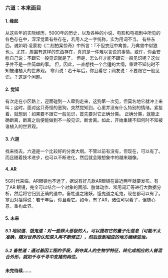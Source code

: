 ### 六道：本来面目

#### 1. 缘起
从这些年的实际经历，5000年的历史，以及各种的小说、电影和电视剧中所见的各色存在中，深深觉着有些存在，若用人之一字统称，实为用词不当。
有些东西，诚如明·凌蒙初《二刻拍案惊奇》中所言：『不但衣冠中禽兽，乃禽兽中豺狼也』。尤其，周围有这样的东西存在，真的是一件难以言说的事情。或许，你会安慰自己说：不跟它一般见识就是了。
但是，怎么样才能不跟它一般见识呢？这似乎并不是一件简单的事。
但，因此，一直想找一个合适的大纲，重建不知何时不知被谁植入的世界观。
寒山说：若干年后，你且看它；网友说：不要跟它一般见识。？这是个问题。

#### 2. 觉知
有次走在小区路上，迎面碰到一人牵狗走来，这狗第一次见，但莫名地它就冲上来叫；这时，面对这只奇怪的恶狗，突然觉知到，心里并没有什么特别的情绪。紧接着，就想到：如果要不跟它一般见识，首先要对它正确分类。
正确分类，就能正确断离，断离之后便能做到不一般见识，断舍离。如此，开始重建不知何时不知被谁植入的世界观。


#### 3. 六道
找来找去，六道是一个比较好的分类大纲。不管以前有没有，但现在，可以有了。而且随着技术进步，也可以不断进化，然后就会跟想象中的越来越像。

#### 4. AR
5G时代来临，AR眼镜也不远了，据说有好几款AR眼镜在最近两年就要发布。有了AR 眼镜，完全可以结合一个对象的面部、肢体动作、常用词汇等进行大数据分析，然后将它归到正确的道中。畜牲道之猪妖，饿鬼道之毛鬼，现在都可以有了。寒山对拾得说：若干年后，你且看它。如今，有了AR，诸位可以看了，但随心意，重构此界。

#### 5. 未来
##### 5.1 地狱道、饿鬼道：对一些罪大恶极的人，可以提取它的量子化信息（可能不太准确，随对世界的认知深入再不断修正），然后放到相应的地方继续惩治。
##### 5.2 畜牲道：通过基因工程的手段，剥夺其人的生物学特征，转化成相应的人兽混合外形，就如千与千寻中变猪的两位。


#### 未完待续......

